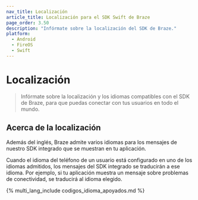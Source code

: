 ```yaml
---
nav_title: Localización
article_title: Localización para el SDK Swift de Braze
page_order: 3.50
description: "Infórmate sobre la localización del SDK de Braze."
platform:
  - Android
  - FireOS
  - Swift
---
```


# Localización

> Infórmate sobre la localización y los idiomas compatibles con el SDK de Braze, para que puedas conectar con tus usuarios en todo el mundo.

## Acerca de la localización

Además del inglés, Braze admite varios idiomas para los mensajes de nuestro SDK integrado que se muestran en tu aplicación.

Cuando el idioma del teléfono de un usuario está configurado en uno de los idiomas admitidos, los mensajes del SDK integrado se traducirán a ese idioma. Por ejemplo, si tu aplicación muestra un mensaje sobre problemas de conectividad, se traducirá al idioma elegido.

{% multi_lang_include codigos_idioma_apoyados.md %}

